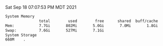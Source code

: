 Sat Sep 18 07:07:53 PM MDT 2021
```bash
System Memory
               total        used        free      shared  buff/cache   available
Mem:           7.7Gi       802Mi       5.0Gi       7.0Mi       1.8Gi       6.6Gi
Swap:          7.6Gi       527Mi       7.1Gi
System Storage
660M	.
```
```bash
